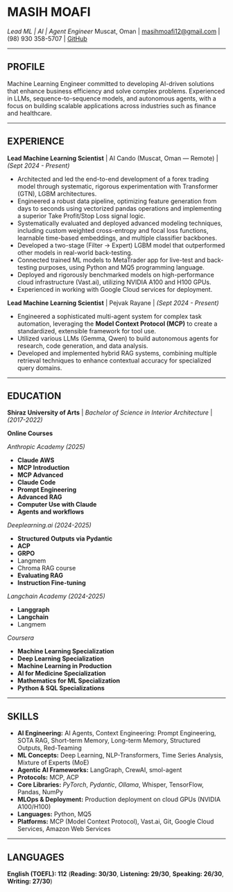 # MASIH MOAFI
*Lead ML | AI | Agent Engineer*
Muscat, Oman | masihmoafi12@gmail.com | (98) 930 358-5707 | [GitHub](https://github.com/MasihMoafi)

---

## PROFILE
Machine Learning Engineer committed to developing AI-driven solutions that enhance business efficiency and solve complex problems. Experienced in LLMs, sequence-to-sequence models, and autonomous agents, with a focus on building scalable applications across industries such as finance and healthcare.

---

## EXPERIENCE

**Lead Machine Learning Scientist** | AI Cando (Muscat, Oman — Remote) | *(Sept 2024 - Present)*
- Architected and led the end-to-end development of a forex trading model through systematic, rigorous experimentation with Transformer (GTN), LGBM architectures.
- Engineered a robust data pipeline, optimizing feature generation from days to seconds using vectorized pandas operations and implementing a superior Take Profit/Stop Loss signal logic.
- Systematically evaluated and deployed advanced modeling techniques, including custom weighted cross-entropy and focal loss functions, learnable time-based embeddings, and multiple classifier backbones.
- Developed a two-stage (Filter → Expert) LGBM model that outperformed other models in real-world back-testing.
- Connected trained ML models to MetaTrader app for live-test and back-testing purposes, using Python and MQ5 programming language.
- Deployed and rigorously benchmarked models on high-performance cloud infrastructure (Vast.ai), utilizing NVIDIA A100 and H100 GPUs.
- Experienced in working with Google Cloud services for deployment.

**Lead Machine Learning Scientist** | Pejvak Rayane | *(Sept 2024 - Present)*
- Engineered a sophisticated multi-agent system for complex task automation, leveraging the **Model Context Protocol (MCP)** to create a standardized, extensible framework for tool use.
- Utilized various LLMs (Gemma, Qwen) to build autonomous agents for research, code generation, and data analysis.
- Developed and implemented hybrid RAG systems, combining multiple retrieval techniques to enhance contextual accuracy for specialized query domains.

---

## EDUCATION

**Shiraz University of Arts** | *Bachelor of Science in Interior Architecture* | *(2017-2022)*

**Online Courses**

*Anthropic Academy (2025)*
- **Claude AWS**
- **MCP Introduction**
- **MCP Advanced**
- **Claude Code**
- **Prompt Engineering**
- **Advanced RAG**
- **Computer Use with Claude**
- **Agents and workflows**

*Deeplearning.ai (2024-2025)*
- **Structured Outputs via Pydantic**
- **ACP**
- **GRPO**
- Langmem
- Chroma RAG course
- **Evaluating RAG**
- **Instruction Fine-tuning**

*Langchain Academy (2024-2025)*
- **Langgraph**
- **Langchain**
- Langmem

*Coursera*
- **Machine Learning Specialization**
- **Deep Learning Specialization**
- **Machine Learning in Production**
- **AI for Medicine Specialization**
- **Mathematics for ML Specialization**
- **Python & SQL Specializations**

---

## SKILLS
- **AI Engineering:** AI Agents, Context Engineering: Prompt Engineering, SOTA RAG, Short-term Memory, Long-term Memory, Structured Outputs, Red-Teaming
- **ML Concepts:** Deep Learning, NLP-Transformers, Time Series Analysis, Mixture of Experts (MoE)
- **Agentic AI Frameworks:** LangGraph, CrewAI, smol-agent
- **Protocols:** MCP, ACP
- **Core Libraries:** *PyTorch*, *Pydantic*, *Ollama*, Whisper, TensorFlow, Pandas, NumPy
- **MLOps & Deployment:** Production deployment on cloud GPUs (NVIDIA A100/H100)
- **Languages:** Python, MQ5
- **Platforms:** MCP (Model Context Protocol), Vast.ai, Git, Google Cloud Services, Amazon Web Services

---

## LANGUAGES
**English (TOEFL): 112** (**Reading: 30/30**, **Listening: 29/30**, **Speaking: 26/30**, **Writing: 27/30**)